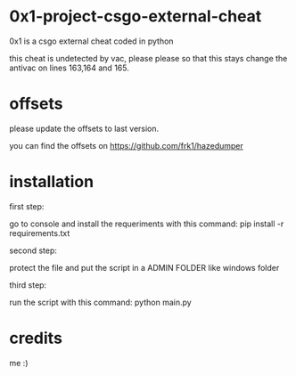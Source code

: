 # 0x1-project-csgo-external-cheat
0x1 is a csgo external cheat coded in python

this cheat is undetected by vac, please please so that this stays change the antivac on lines 163,164 and 165.

# offsets

please update the offsets to last version.

you can find the offsets on https://github.com/frk1/hazedumper

# installation

first step: 

go to console and install the requeriments with this command: pip install -r requirements.txt

second step: 

protect the file and put the script in a ADMIN FOLDER like windows folder 

third step:

run the script with this command: python main.py

# credits 

me :)
